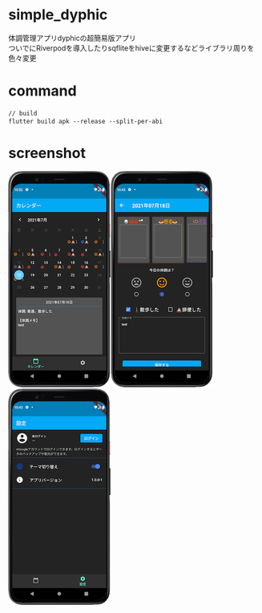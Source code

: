 # simple_dyphic
体調管理アプリdyphicの超簡易版アプリ  
ついでにRiverpodを導入したりsqfliteをhiveに変更するなどライブラリ周りを色々変更

# command
```
// build
flutter build apk --release --split-per-abi
```

# screenshot
<img src="images/01_top_page.png" /><img src="images/02_record_page.png" /><img src="images/03_settings_page.png" />
